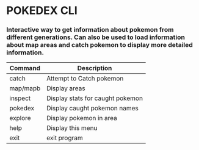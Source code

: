 # POKEDEX CLI

### Interactive way to get information about pokemon from different generations.  Can also be used to load information about map areas and catch pokemon to display more detailed information.

| Command | Description |
| --- | --- |
|catch | Attempt to Catch pokemon|
|map/mapb| Display areas|
| inspect| Display stats for caught pokemon|
| pokedex| Display caught pokemon names|
| explore| Display pokemon in area|
| help| Display this menu|
| exit| exit program|
